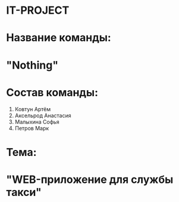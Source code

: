 # IT-PROJECT

# Название команды: 
# "Nothing"
# Состав команды:
1. Ковтун Артём
2. Аксельрод Анастасия
3. Малыхина Софья
4. Петров Марк
# Тема:
# "WEB-приложение для службы такси"
